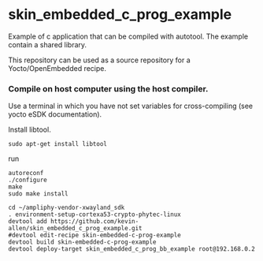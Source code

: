 skin_embedded_c_prog_example
==========

Example of c application that can be compiled with autotool. The example contain a shared library.

This repository can be used as a source repository for a Yocto/OpenEmbedded recipe.


### Compile on host computer using the host compiler.

Use a terminal in which you have not set variables for cross-compiling (see yocto eSDK documentation).


Install libtool.

```
sudo apt-get install libtool
```

run

```
autoreconf
./configure 
make
sudo make install
```




```
cd ~/ampliphy-vendor-xwayland_sdk
. environment-setup-cortexa53-crypto-phytec-linux
devtool add https://github.com/kevin-allen/skin_embedded_c_prog_example.git
#devtool edit-recipe skin-embedded-c-prog-example
devtool build skin-embedded-c-prog-example
devtool deploy-target skin_embedded_c_prog_bb_example root@192.168.0.2

